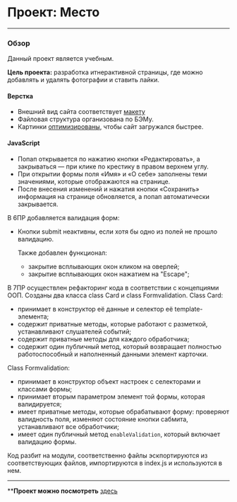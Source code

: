 # Проект: Место
_________
### Обзор

Данный проект является учебным.

**Цель проекта:** разработка итнерактивной страницы, где можно добавлять и удалять фотографии и ставить лайки.

#### Верстка
* Внешний вид сайта соответствует [макету](https://www.figma.com/file/2cn9N9jSkmxD84oJik7xL7/JavaScript.-Sprint-4?node-id=0%3A1)
* Файловая структура организована по БЭМу.
* Картинки [оптимизированы](https://tinypng.com/), чтобы сайт загружался быстрее.


#### JavaScript
* Попап открывается по нажатию кнопки «Редактировать», а закрываться — при клике по крестику в правом верхнем углу.
* При открытии формы поля «Имя» и «О себе» заполнены теми значениями, которые отображаются на странице.
* После внесения изменений и нажатия кнопки «Сохранить» информация на странице обновляется, а попап автоматически закрывается.

В 6ПР добавляется валидация форм:
* Кнопки submit неактивны, если хотя бы одно из полей не прошло валидацию.

  Также добавлен функционал:
  * закрытие всплывающих окон кликом на оверлей;
  * закрытие всплывающих окон нажатием на "Escape";

В 7ПР осуществлен рефакторинг кода в соответствии с концепциями ООП. Созданы два класса class Card и class Formvalidation.
Class Card:
- принимает в конструктор её данные и селектор её template-элемента;
- содержит приватные методы, которые работают с разметкой, устанавливают слушателей событий;
- содержит приватные методы для каждого обработчика;
- содержит один публичный метод, который возвращает полностью работоспособный и наполненный данными элемент карточки.

Class Formvalidation:
- принимает в конструктор объект настроек с селекторами и классами формы;
- принимает вторым параметром элемент той формы, которая валидируется;
- имеет приватные методы, которые обрабатывают форму: проверяют валидность поля, изменяют состояние кнопки сабмита, устанавливают все обработчики;
- имеет один публичный метод `enableValidation`, который включает валидацию формы.

Код разбит на модули, соответственно файлы эскпортируются из соответствующих файлов, импортируются в index.js и используются в нем. 



________

****Проект можно посмотреть** [здесь]( https://lady-de-bug.github.io/mesto/)
